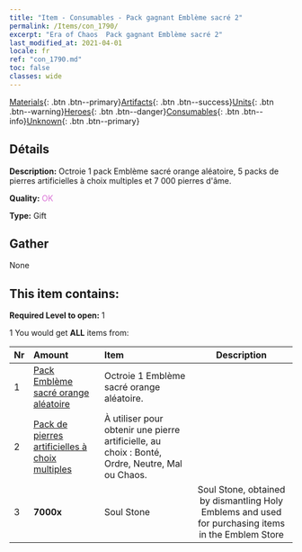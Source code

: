 ```yaml
---
title: "Item - Consumables - Pack gagnant Emblème sacré 2"
permalink: /Items/con_1790/
excerpt: "Era of Chaos  Pack gagnant Emblème sacré 2"
last_modified_at: 2021-04-01
locale: fr
ref: "con_1790.md"
toc: false
classes: wide
---
```

 [Materials](/fr/Items/){: .btn .btn--primary}[Artifacts](/fr/Items/Artifacts/){: .btn .btn--success}[Units](/fr/Items/Units/){: .btn .btn--warning}[Heroes](/fr/Items/Heroes/){: .btn .btn--danger}[Consumables](/fr/Items/Consumables/){: .btn .btn--info}[Unknown](/fr/Items/Unknown/){: .btn .btn--primary}

## Détails
 **Description:** Octroie 1 pack Emblème sacré orange aléatoire, 5 packs de pierres artificielles à choix multiples et 7 000 pierres d'âme.

 **Quality:** <span style="color: #DA70D6">OK</span>

 **Type:** Gift

## Gather

  None

## This item contains:

 **Required Level to open:** 1

 1 You would get **ALL** items  from:

  | Nr | Amount |     Item    | Description |
  |:---|:-------|:------------|:-----------:|
  | 1 | [Pack Emblème sacré orange aléatoire](/fr/Items/con_1794/) | Octroie 1 Emblème sacré orange aléatoire. | 
  | 2 | [Pack de pierres artificielles à choix multiples](/fr/Items/con_1480/) | À utiliser pour obtenir une pierre artificielle, au choix : Bonté, Ordre, Neutre, Mal ou Chaos. | 
  | 3 |  **7000x** | Soul Stone  | Soul Stone, obtained by dismantling Holy Emblems and used for purchasing items in the Emblem Store  | 
